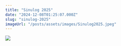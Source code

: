 ```yaml
---
title: "Sinulog 2025"
date: "2024-12-08T01:25:07.000Z"
slug: "sinulog-2025"
imageUrl: "/posts/assets/images/Sinulog2025.jpeg"
---
```


[![](https://i0.wp.com/santonino-nz.org/wp-content/uploads/2024/12/Sinulog2025.jpeg?resize=732%2C1024&ssl=1)](https://i0.wp.com/santonino-nz.org/wp-content/uploads/2024/12/Sinulog2025.jpeg?ssl=1)